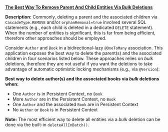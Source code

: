 **[The Best Way To Remove Parent And Child Entities Via Bulk Deletions](https://github.com/andreipall/Spring-Boot-JPA/tree/master/HibernateSpringBootCascadeChildRemoval)**

**Description:** Commonly, deleting a parent and the associated children via `CascadeType.REMOVE`  and/or `orphanRemoval=true` involved several SQL statements (e.g., each child is deleted in a dedicated `DELETE` statement). When the number of entities is significant, this is far from being efficient, therefore other approaches should be employed. 

Consider `Author` and `Book` in a bidirectional-lazy `@OneToMany` association. This application exposes the best way to delete the parent(s) and the associated children in four scenarios listed below. These approaches relies on *bulk* deletions, therefore they are not useful if you want the deletions to take advantage of automatic optimistic locking mechanisms (e.g., via `@Version`): 

**Best way to delete author(s) and the associated books via *bulk* deletions when:**
- One `Author` is in Persistent Context, no `Book`
- More `Author` are in the Persistent Context, no `Book`
- One `Author` and the associated `Book` are in Persistent Context
- No `Author` or `Book` is in Persistent Context
     
**Note:** The most efficient way to delete all entities via a *bulk* deletion can be done via the built-in `deleteAllInBatch()`. 
